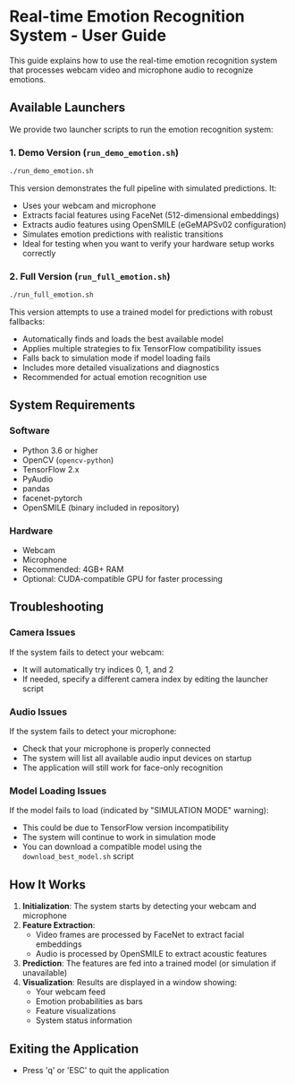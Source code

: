 # Real-time Emotion Recognition System - User Guide

This guide explains how to use the real-time emotion recognition system that processes webcam video and microphone audio to recognize emotions.

## Available Launchers

We provide two launcher scripts to run the emotion recognition system:

### 1. Demo Version (`run_demo_emotion.sh`)

```bash
./run_demo_emotion.sh
```

This version demonstrates the full pipeline with simulated predictions. It:
- Uses your webcam and microphone
- Extracts facial features using FaceNet (512-dimensional embeddings)
- Extracts audio features using OpenSMILE (eGeMAPSv02 configuration)
- Simulates emotion predictions with realistic transitions
- Ideal for testing when you want to verify your hardware setup works correctly

### 2. Full Version (`run_full_emotion.sh`)

```bash
./run_full_emotion.sh
```

This version attempts to use a trained model for predictions with robust fallbacks:
- Automatically finds and loads the best available model
- Applies multiple strategies to fix TensorFlow compatibility issues
- Falls back to simulation mode if model loading fails
- Includes more detailed visualizations and diagnostics
- Recommended for actual emotion recognition use

## System Requirements

### Software

- Python 3.6 or higher
- OpenCV (`opencv-python`)
- TensorFlow 2.x
- PyAudio
- pandas
- facenet-pytorch
- OpenSMILE (binary included in repository)

### Hardware

- Webcam
- Microphone
- Recommended: 4GB+ RAM
- Optional: CUDA-compatible GPU for faster processing

## Troubleshooting

### Camera Issues

If the system fails to detect your webcam:
- It will automatically try indices 0, 1, and 2
- If needed, specify a different camera index by editing the launcher script

### Audio Issues

If the system fails to detect your microphone:
- Check that your microphone is properly connected
- The system will list all available audio input devices on startup
- The application will still work for face-only recognition

### Model Loading Issues

If the model fails to load (indicated by "SIMULATION MODE" warning):
- This could be due to TensorFlow version incompatibility
- The system will continue to work in simulation mode
- You can download a compatible model using the `download_best_model.sh` script

## How It Works

1. **Initialization**: The system starts by detecting your webcam and microphone
2. **Feature Extraction**: 
   - Video frames are processed by FaceNet to extract facial embeddings
   - Audio is processed by OpenSMILE to extract acoustic features
3. **Prediction**: The features are fed into a trained model (or simulation if unavailable)
4. **Visualization**: Results are displayed in a window showing:
   - Your webcam feed
   - Emotion probabilities as bars
   - Feature visualizations
   - System status information

## Exiting the Application

- Press 'q' or 'ESC' to quit the application
